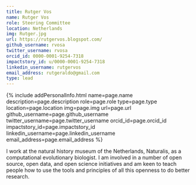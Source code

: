 ```yaml
---
title: Rutger Vos
name: Rutger Vos
role: Steering Committee
location: Netherlands
img: Rutger.jpg
url: https://rutgervos.blogspot.com/
github_username: rvosa
twitter_username: rvosa
orcid_id: 0000-0001-9254-7318
impactstory_id: u/0000-0001-9254-7318
linkedin_username: rutgervos
email_address: rutgeraldo@gmail.com
type: lead
---
```


<!--HTML / LIQUID stuff to render picture and links  -->
{% include addPersonalInfo.html name=page.name description=page.description role=page.role type=page.type location=page.location img=page.img url=page.url github_username=page.github_username twitter_username=page.twitter_username orcid_id=page.orcid_id impactstory_id=page.impactstory_id linkedin_username=page.linkedin_username email_address=page.email_address %}

<!-- START OF FREE MARKDOWN  -->
I work at the natural history museum of the Netherlands, Naturalis, as a computational evolutionary biologist. I am involved in a number of open source, open data, and open science initiatives and am keen to teach people how to use the tools and principles of all this openness to do better research.
